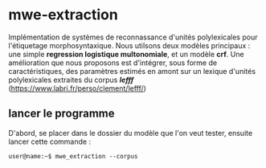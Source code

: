 # mwe-extraction
Implémentation de systèmes de reconnassance d'unités polylexicales pour l'étiquetage morphosyntaxique. Nous utilsons deux modèles principaux : une simple **regression logistique multonomiale**, et un modèle **crf**. Une amélioration que nous proposons est d'intégrer, sous forme de caractéristiques, des paramètres estimés en amont sur un lexique d'unités polylexicales extraites du corpus **_lefff_** (https://www.labri.fr/perso/clement/lefff/)

## lancer le programme

D'abord, se placer dans le dossier du modèle que l'on veut tester, ensuite lancer cette commande :

```console
user@name:~$ mwe_extraction --corpus
```
